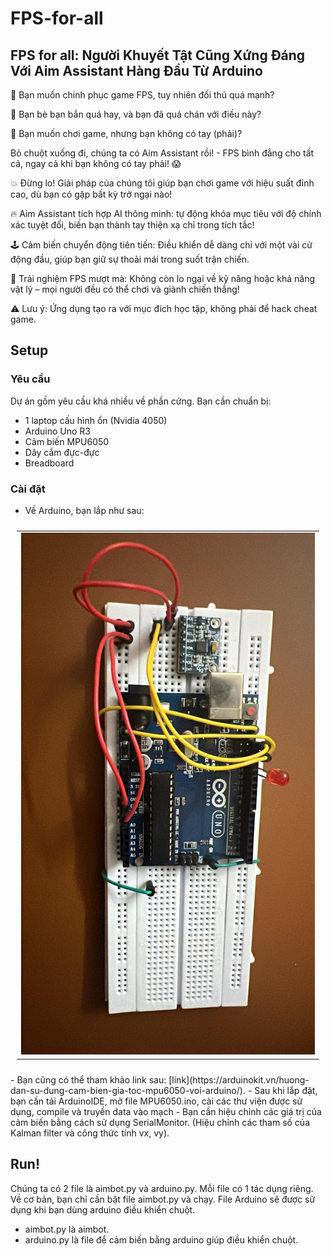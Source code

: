 # FPS-for-all
## FPS for all: Người Khuyết Tật Cũng Xứng Đáng Với Aim Assistant Hàng Đầu Từ Arduino
🫵 Bạn muốn chinh phục game FPS, tuy nhiên đối thủ quá mạnh?

🫵 Bạn bè bạn bắn quá hay, và bạn đã quá chán với điều này?

🫵 Bạn muốn chơi game, nhưng bạn không có tay (phải)?

Bỏ chuột xuống đi, chúng ta có Aim Assistant rồi! - FPS bình đẳng cho tất cả, ngay cả khi bạn không có tay phải! 😱

💥 Đừng lo! Giải pháp của chúng tôi giúp bạn chơi game với hiệu suất đỉnh cao, dù bạn có gặp bất kỳ trở ngại nào!

🔥 Aim Assistant tích hợp AI thông minh: tự động khóa mục tiêu với độ chính xác tuyệt đối, biến bạn thành tay thiện xạ chỉ trong tích tắc!

🕹️ Cảm biến chuyển động tiên tiến: Điều khiển dễ dàng chỉ với một vài cử động đầu, giúp bạn giữ sự thoải mái trong suốt trận chiến.

🚀 Trải nghiệm FPS mượt mà: Không còn lo ngại về kỹ năng hoặc khả năng vật lý – mọi người đều có thể chơi và giành chiến thắng!

⚠️ Lưu ý: Ứng dụng tạo ra với mục đích học tập, không phải để hack cheat game.
## Setup
### Yêu cầu
Dự án gồm yêu cầu khá nhiều về phần cứng. Bạn cần chuẩn bị:
 - 1 laptop cấu hình ổn (Nvidia 4050)
 - Arduino Uno R3
 - Cảm biến MPU6050
 - Dây cắm đực-đực
 - Breadboard
### Cài đặt
 - Về Arduino, bạn lắp như sau:
<table style="padding:10px">
  <tr>
    <td width="100%"><img src="image/sample.jpg"/></td>
  </tr>
</table>
 - Bạn cũng có thể tham khảo link sau: [link](https://arduinokit.vn/huong-dan-su-dung-cam-bien-gia-toc-mpu6050-voi-arduino/).
 - Sau khi lắp đặt, bạn cần tải ArduinoIDE, mở file MPU6050.ino, cài các thư viện được sử dụng, compile và truyền data vào mạch
 - Bạn cần hiệu chỉnh các giá trị của cảm biến bằng cách sử dụng SerialMonitor. (Hiệu chỉnh các tham số của Kalman filter và công thức tính vx, vy).

## Run!
Chúng ta có 2 file là aimbot.py và arduino.py. Mỗi file có 1 tác dụng riêng. Về cơ bản, bạn chỉ cần bật file aimbot.py và chạy. File Arduino sẽ được sử dụng khi bạn dùng arduino điều khiển chuột.
 - aimbot.py là aimbot.
 - arduino.py là file để cảm biến bằng arduino giúp điều khiển chuột.
